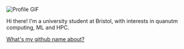 ![Profile GIF](hello.gif) 

Hi there! I'm a university student at Bristol, with interests in quanutm computing, ML and HPC.

[What's my github name about?](https://en.wikipedia.org/wiki/Tam_c%C3%BAc)




<!--
**TumCucTom/TumCucTom** is a ✨ _special_ ✨ repository because its `README.md` (this file) appears on your GitHub profile.

Here are some ideas to get you started:

- 🔭 I’m currently working on ...
- 🌱 I’m currently learning ...
- 👯 I’m looking to collaborate on ...
- 🤔 I’m looking for help with ...
- 💬 Ask me about ...
- 📫 How to reach me: ...
- 😄 Pronouns: ...
- ⚡ Fun fact: ...
-->
